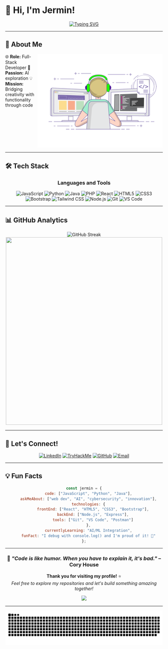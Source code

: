 # 👋 Hi, I'm Jermin!

<div align="center">
  
[![Typing SVG](https://readme-typing-svg.herokuapp.com?font=Fira+Code&size=28&duration=3000&pause=1000&color=00D4FF&center=true&vCenter=true&width=600&lines=Full-Stack+Developer;AI+Enthusiast;Problem+Solver;Innovation+Explorer)](https://git.io/typing-svg)

</div>

---

## 🚀 About Me

<img align="right" alt="Coding" width="400" src="https://raw.githubusercontent.com/devSouvik/devSouvik/master/gif3.gif">

🌐 **Role:** Full-Stack Developer
🤖 **Passion:** AI exploration
💡 **Mission:** Bridging creativity with functionality through code  

<br clear="right"/>

---

## 🛠️ Tech Stack

<div align="center">

### Languages and Tools
![JavaScript](https://img.shields.io/badge/JavaScript-F7DF1E?style=for-the-badge&logo=javascript&logoColor=black)
![Python](https://img.shields.io/badge/Python-3776AB?style=for-the-badge&logo=python&logoColor=white)
![Java](https://img.shields.io/badge/Java-ED8B00?style=for-the-badge&logo=java&logoColor=white)
![PHP](https://img.shields.io/badge/PHP-777BB4?style=for-the-badge&logo=php&logoColor=white)
![React](https://img.shields.io/badge/React-20232A?style=for-the-badge&logo=react&logoColor=61DAFB)
![HTML5](https://img.shields.io/badge/HTML5-E34F26?style=for-the-badge&logo=html5&logoColor=white)
![CSS3](https://img.shields.io/badge/CSS3-1572B6?style=for-the-badge&logo=css3&logoColor=white)
![Bootstrap](https://img.shields.io/badge/Bootstrap-563D7C?style=for-the-badge&logo=bootstrap&logoColor=white)
![Tailwind CSS](https://img.shields.io/badge/tailwindcss-0F172A?&style=for-the-badge&logo=tailwindcss)
![Node.js](https://img.shields.io/badge/Node.js-43853D?style=for-the-badge&logo=node.js&logoColor=white)
![Git](https://img.shields.io/badge/Git-F05032?style=for-the-badge&logo=git&logoColor=white)
![VS Code](https://img.shields.io/badge/VS_Code-0078D4?style=for-the-badge&logo=visual%20studio%20code&logoColor=white)
</div>

---

## 📊 GitHub Analytics
<div align="center">
  <img width="500" height="600" src="https://streak-stats.vercel.app?user=jermin-odcheo&theme=tokyonight" alt="GitHub Streak"/>
</div>

<div align="center">
  <img width="500" height="600" src="http://github-profile-summary-cards.vercel.app/api/cards/most-commit-language?username=Jermin-Odcheo&theme=tokyonight"/>
</div>

---

## 🤝 Let's Connect!

<div align="center">

[![LinkedIn](https://img.shields.io/badge/LinkedIn-0077B5?style=for-the-badge&logo=linkedin&logoColor=white)](https://www.linkedin.com/in/jerminodcheo/)
[![TryHackMe](https://img.shields.io/badge/TryHackMe-212C42?style=for-the-badge&logo=tryhackme&logoColor=white)](https://tryhackme.com/p/frankenste1n)
[![GitHub](https://img.shields.io/badge/GitHub-100000?style=for-the-badge&logo=github&logoColor=white)](https://github.com/jermin-odcheo)
[![Email](https://img.shields.io/badge/Email-D14836?style=for-the-badge&logo=gmail&logoColor=white)](mailto:jerminbodcheo@gmail.com)

</div>

---

## 💡 Fun Facts

<div align="center">

```javascript
const jermin = {
    code: ["JavaScript", "Python", "Java"],
    askMeAbout: ["web dev", "AI", "cybersecurity", "innovation"],
    technologies: {
        frontEnd: ["React", "HTML5", "CSS3", "Bootstrap"],
        backEnd: ["Node.js", "Express"],
        tools: ["Git", "VS Code", "Postman"]
    },
    currentlyLearning: "AI/ML Integration",
    funFact: "I debug with console.log() and I'm proud of it! 🐛"
};
```

</div>

---

<div align="center">

### 🎵 *"Code is like humor. When you have to explain it, it's bad."* – Cory House

**Thank you for visiting my profile!** ⭐️  
*Feel free to explore my repositories and let's build something amazing together!*

![](https://komarev.com/ghpvc/?username=jermin-odcheo&color=brightgreen&style=flat-square)

</div>

---

<div align="center">
  <img src="https://raw.githubusercontent.com/platane/snk/output/github-contribution-grid-snake.svg" alt="Snake animation" />
</div>

